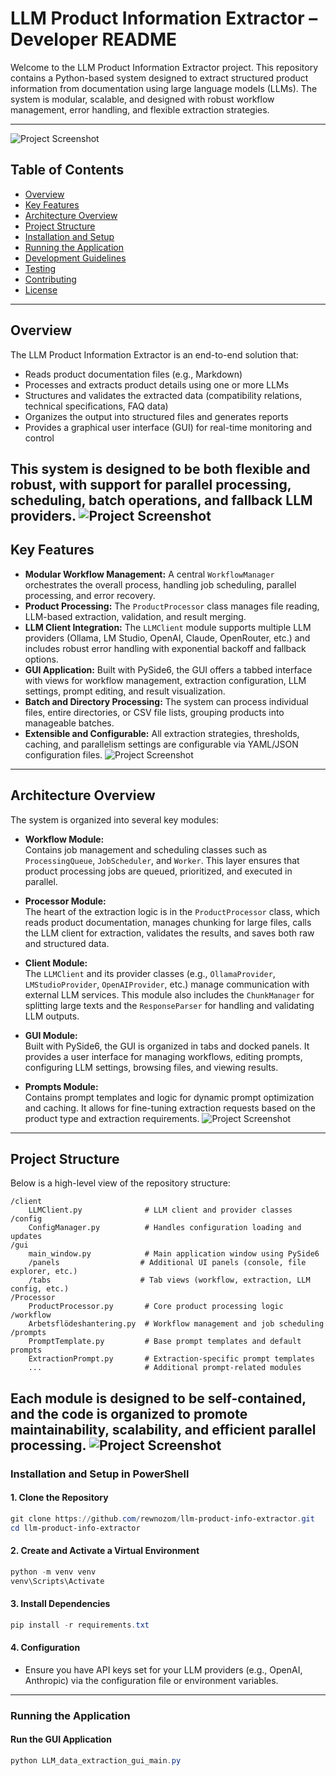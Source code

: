 
# LLM Product Information Extractor – Developer README

Welcome to the LLM Product Information Extractor project. This repository contains a Python-based system designed to extract structured product information from documentation using large language models (LLMs). The system is modular, scalable, and designed with robust workflow management, error handling, and flexible extraction strategies.

---
![Project Screenshot](assets/Workflow.png)
## Table of Contents

- [Overview](#overview)
- [Key Features](#key-features)
- [Architecture Overview](#architecture-overview)
- [Project Structure](#project-structure)
- [Installation and Setup](#installation-and-setup)
- [Running the Application](#running-the-application)
- [Development Guidelines](#development-guidelines)
- [Testing](#testing)
- [Contributing](#contributing)
- [License](#license)

---

## Overview

The LLM Product Information Extractor is an end-to-end solution that:
- Reads product documentation files (e.g., Markdown)
- Processes and extracts product details using one or more LLMs
- Structures and validates the extracted data (compatibility relations, technical specifications, FAQ data)
- Organizes the output into structured files and generates reports
- Provides a graphical user interface (GUI) for real-time monitoring and control

This system is designed to be both flexible and robust, with support for parallel processing, scheduling, batch operations, and fallback LLM providers.
![Project Screenshot](assets/Extraction.png)
---

## Key Features

- **Modular Workflow Management:** A central `WorkflowManager` orchestrates the overall process, handling job scheduling, parallel processing, and error recovery.
- **Product Processing:** The `ProductProcessor` class manages file reading, LLM-based extraction, validation, and result merging.
- **LLM Client Integration:** The `LLMClient` module supports multiple LLM providers (Ollama, LM Studio, OpenAI, Claude, OpenRouter, etc.) and includes robust error handling with exponential backoff and fallback options.
- **GUI Application:** Built with PySide6, the GUI offers a tabbed interface with views for workflow management, extraction configuration, LLM settings, prompt editing, and result visualization.
- **Batch and Directory Processing:** The system can process individual files, entire directories, or CSV file lists, grouping products into manageable batches.
- **Extensible and Configurable:** All extraction strategies, thresholds, caching, and parallelism settings are configurable via YAML/JSON configuration files.
![Project Screenshot](assets/LLM_Provider.png)
---

## Architecture Overview

The system is organized into several key modules:

- **Workflow Module:**  
  Contains job management and scheduling classes such as `ProcessingQueue`, `JobScheduler`, and `Worker`. This layer ensures that product processing jobs are queued, prioritized, and executed in parallel.

- **Processor Module:**  
  The heart of the extraction logic is in the `ProductProcessor` class, which reads product documentation, manages chunking for large files, calls the LLM client for extraction, validates the results, and saves both raw and structured data.

- **Client Module:**  
  The `LLMClient` and its provider classes (e.g., `OllamaProvider`, `LMStudioProvider`, `OpenAIProvider`, etc.) manage communication with external LLM services. This module also includes the `ChunkManager` for splitting large texts and the `ResponseParser` for handling and validating LLM outputs.

- **GUI Module:**  
  Built with PySide6, the GUI is organized in tabs and docked panels. It provides a user interface for managing workflows, editing prompts, configuring LLM settings, browsing files, and viewing results.

- **Prompts Module:**  
  Contains prompt templates and logic for dynamic prompt optimization and caching. It allows for fine-tuning extraction requests based on the product type and extraction requirements.
![Project Screenshot](assets/Prompt_Editor.png)
---

## Project Structure

Below is a high-level view of the repository structure:

```
/client
    LLMClient.py              # LLM client and provider classes
/config
    ConfigManager.py          # Handles configuration loading and updates
/gui
    main_window.py            # Main application window using PySide6
    /panels                  # Additional UI panels (console, file explorer, etc.)
    /tabs                    # Tab views (workflow, extraction, LLM config, etc.)
/Processor
    ProductProcessor.py       # Core product processing logic
/workflow
    Arbetsflödeshantering.py  # Workflow management and job scheduling
/prompts
    PromptTemplate.py         # Base prompt templates and default prompts
    ExtractionPrompt.py       # Extraction-specific prompt templates
    ...                       # Additional prompt-related modules
```

Each module is designed to be self-contained, and the code is organized to promote maintainability, scalability, and efficient parallel processing.
![Project Screenshot](assets/Results.png)
---

### **Installation and Setup in PowerShell**
#### 1. **Clone the Repository**
```powershell
git clone https://github.com/rewnozom/llm-product-info-extractor.git
cd llm-product-info-extractor
```

#### 2. **Create and Activate a Virtual Environment**
```powershell
python -m venv venv
venv\Scripts\Activate
```

#### 3. **Install Dependencies**
```powershell
pip install -r requirements.txt
```

#### 4. **Configuration**
- Ensure you have API keys set for your LLM providers (e.g., OpenAI, Anthropic) via the configuration file or environment variables.

---

### **Running the Application**

#### **Run the GUI Application**
```powershell
python LLM_data_extraction_gui_main.py
```
